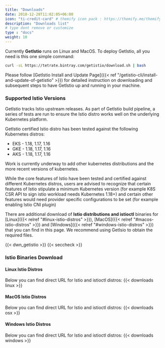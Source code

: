 ```yaml
---
title: "Downloads"
date: 2018-12-28T11:02:05+06:00
icon: "ti-credit-card" # themify icon pack : https://themify.me/themify-icons
description: "Downloads list"
# type dont remove or customize
type : "docs"
weight: 10
---
```


Currently <strong>GetIstio</strong> runs on Linux and MacOS. To deploy GetIstio, all you need is this one simple command:

```sh
curl -sL https://tetrate.bintray.com/getistio/download.sh | bash
```

Please follow [GetIstio Install and Update Page]({{< ref "/getistio-cli/install-and-update-of-getistio" >}}) for detailed instruction on downloading and subsequent steps to have GetIstio up and running in your machine.

### Supported Istio Versions
GetIstio tracks Istio upstream releases. As part of GetIstio build pipeline, a series of tests are run to ensure the Istio distro works well on the underlying Kubernetes platform.

GetIstio certified Istio distro has been tested against the following Kubernetes distros:
- EKS - 1.18, 1.17, 1.16
- GKE - 1.18, 1.17, 1.16
- AKS - 1.18, 1.17, 1.16

Work is currently underway to add other kubernetes distributions and the more recent versions of kubernetes.

While the core features of Istio have been tested and certified against different Kubernetes distros, users are advised to recognize that certain features of Istio stipulate a minimum Kubernetes version (for example K8S CSR API to sign istio workload needs Kubernetes 1.18+) and certain other features would need provider specific configurations to be set (for example enabling Istio CNI plugin)

There are additional download of <strong>Istio distributions and istioctl</strong> binaries for [Linux]({{< relref "#linux-istio-distros" >}}), [MacOS]({{< relref "#macos-istio-distros" >}}) and [Windows]({{< relref "#windows-istio-distros" >}}) that you can find in this page. We recommend using GetIsio to obtain the required files.

{{< dwn_getistio >}}
{{< seccheck >}}

### Istio Binaries Download

#### Linux Istio Distros

Below you can find direct URL for Istio and istioctl distros: 
{{< downloads linux >}}

#### MacOS Istio Distros

Below you can find direct URL for Istio and istioctl distros: 
{{< downloads osx >}}

#### Windows Istio Distros

Below you can find direct URL for Istio and istioctl distros: 
{{< downloads windows >}}


